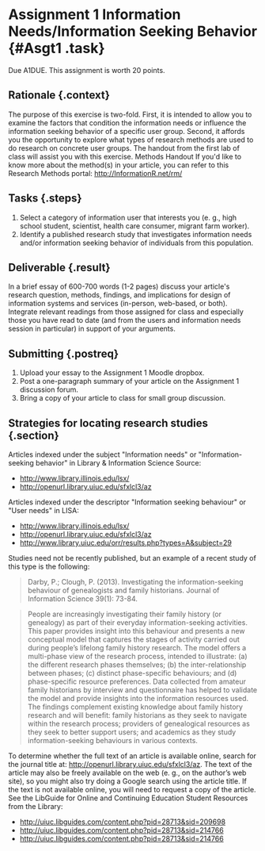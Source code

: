 
# Assignment 1 Information Needs/Information Seeking Behavior {#Asgt1 .task}

Due A1DUE. This assignment is worth 20 points.

## Rationale {.context}

The purpose of this exercise is two-fold. First, it is intended to
allow you to examine the factors that condition the information needs
or influence the information seeking behavior of a specific user
group. Second, it affords you the opportunity to explore what types of
research methods are used to do research on concrete user groups. The
handout from the first lab of class will assist you with this
exercise. Methods Handout If you'd like to know more about the
method(s) in your article, you can refer to this Research Methods
portal: <http://InformationR.net/rm/>

## Tasks {.steps}

1. Select a category of information user that interests you (e. g., high
   school student, scientist, health care consumer, migrant farm worker).
2. Identify a published research study that investigates information
   needs and/or information seeking behavior of individuals from this
   population.

## Deliverable {.result}

In a brief essay of 600-700 words (1-2 pages) discuss your article's
research question, methods, findings, and implications for design of
information systems and services (in-person, web-based, or
both). Integrate relevant readings from those assigned for class and
especially those you have read to date (and from the users and information needs
session in particular) in support of your arguments.

## Submitting {.postreq}

1. Upload your essay to the Assignment 1 Moodle dropbox.
2. Post a one-paragraph summary of your article on the Assignment 1
   discussion forum.
3. Bring a copy of your article to class for small group discussion.

## Strategies for locating research studies {.section}

Articles indexed under the subject "Information needs" or
"Information-seeking behavior" in Library & Information Science Source:

- <http://www.library.illinois.edu/lsx/>
- <http://openurl.library.uiuc.edu/sfxlcl3/az>

Articles indexed under the descriptor "Information seeking behaviour"
or "User needs" in LISA:

- <http://www.library.illinois.edu/lsx/>
- <http://openurl.library.uiuc.edu/sfxlcl3/az>
- <http://www.library.uiuc.edu/orr/results.php?types=A&subject=29>

Studies need not be recently published, but an example of a recent
study of this type is the following:

>Darby, P.; Clough, P. (2013). Investigating the information-seeking
>behaviour of genealogists and family historians.  Journal of
>Information Science 39(1): 73-84.

>People are increasingly investigating their family history (or
>genealogy) as part of their everyday information-seeking
>activities. This paper provides insight into this behaviour and
>presents a new conceptual model that captures the stages of activity
>carried out during people’s lifelong family history research. The
>model offers a multi-phase view of the research process, intended to
>illustrate: (a) the different research phases themselves; (b) the
>inter-relationship between phases; (c) distinct phase-specific
>behaviours; and (d) phase-specific resource preferences. Data
>collected from amateur family historians by interview and
>questionnaire has helped to validate the model and provide insights
>into the information resources used. The findings complement existing
>knowledge about family history research and will benefit: family
>historians as they seek to navigate within the research process;
>providers of genealogical resources as they seek to better support
>users; and academics as they study information-seeking behaviours in
>various contexts.

To determine whether the full text of an article is available online,
search for the journal title
at: <http://openurl.library.uiuc.edu/sfxlcl3/az>. The text of the article
may also be freely available on the web (e. g., on the author’s web
site), so you might also try doing a Google search using the article
title.  If the text is not available online, you will need to request
a copy of the article. See the LibGuide for Online and Continuing
Education Student Resources from the Library:

- <http://uiuc.libguides.com/content.php?pid=28713&sid=209698>
- <http://uiuc.libguides.com/content.php?pid=28713&sid=214766>
- <http://uiuc.libguides.com/content.php?pid=28713&sid=214766>
